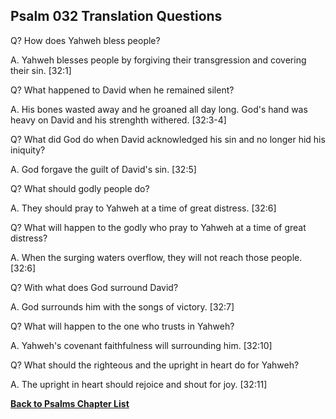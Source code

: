 ## Psalm 032 Translation Questions ##

Q? How does Yahweh bless people?

A. Yahweh blesses people by forgiving their transgression and covering their sin. [32:1]

Q? What happened to David when he remained silent?

A. His bones wasted away and he groaned all day long. God's hand was heavy on David and his strenghth withered. [32:3-4]

Q? What did God do when David acknowledged his sin and no longer hid his iniquity?

A. God forgave the guilt of David's sin. [32:5]

Q? What should godly people do?

A. They should pray to Yahweh at a time of great distress. [32:6]

Q? What will happen to the godly who pray to Yahweh at a time of great distress?

A. When the surging waters overflow, they will not reach those people. [32:6]

Q? With what does God surround David?

A. God surrounds him with the songs of victory. [32:7]

Q? What will happen to the one who trusts in Yahweh?

A. Yahweh's covenant faithfulness will surrounding him. [32:10]

Q? What should the righteous and the upright in heart do for Yahweh?

A. The upright in heart should rejoice and shout for joy. [32:11]

__[Back to Psalms Chapter List](./)__

